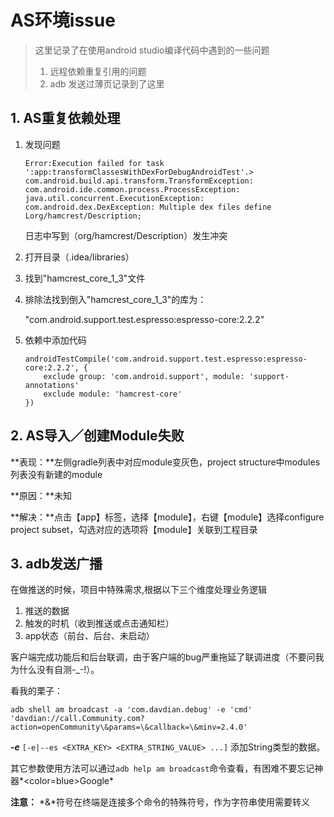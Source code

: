 # AS环境issue
> 这里记录了在使用android studio编译代码中遇到的一些问题
> 
> 1. 远程依赖重复引用的问题
> 2. adb 发送过薄页记录到了这里 

## 1. AS重复依赖处理

1. 发现问题

	```
	Error:Execution failed for task ':app:transformClassesWithDexForDebugAndroidTest'.> com.android.build.api.transform.TransformException: com.android.ide.common.process.ProcessException: java.util.concurrent.ExecutionException: com.android.dex.DexException: Multiple dex files define Lorg/hamcrest/Description;
	```
	
	日志中写到（org/hamcrest/Description）发生冲突
	
2. 打开目录（.idea/libraries）


3. 找到"hamcrest\_core\_1\_3"文件


4. 排除法找到倒入"hamcrest\_core\_1\_3"的库为：  
	
	"com.android.support.test.espresso:espresso-core:2.2.2"
	
5. 依赖中添加代码
  
	```
	androidTestCompile('com.android.support.test.espresso:espresso-core:2.2.2', {
		exclude group: 'com.android.support', module: 'support-annotations'
		exclude module: 'hamcrest-core'
	})
	```
	
## 2.	AS导入／创建Module失败
**表现：**左侧gradle列表中对应module变灰色，project structure中modules列表没有新建的module

**原因：**未知

**解决：**点击【app】标签，选择【module】，右键【module】选择configure project subset，勾选对应的选项将【module】关联到工程目录



## 3. adb发送广播
在做推送的时候，项目中特殊需求,根据以下三个维度处理业务逻辑

1. 推送的数据
2. 触发的时机（收到推送或点击通知栏）
3. app状态（前台、后台、未启动）

客户端完成功能后和后台联调，由于客户端的bug严重拖延了联调进度（不要问我为什么没有自测-_-!）。

看我的栗子：

```
adb shell am broadcast -a 'com.davdian.debug' -e 'cmd'  'davdian://call.Community.com?action=openCommunity\&params=\&callback=\&minv=2.4.0'
```
***-e*** `[-e|--es <EXTRA_KEY> <EXTRA_STRING_VALUE> ...]` 添加String类型的数据。

其它参数使用方法可以通过`adb help am broadcast`命令查看，有困难不要忘记神器*<color=blue>Google</color>*

**<a>注意：</a>** *&*符号在终端是连接多个命令的特殊符号，作为字符串使用需要转义
